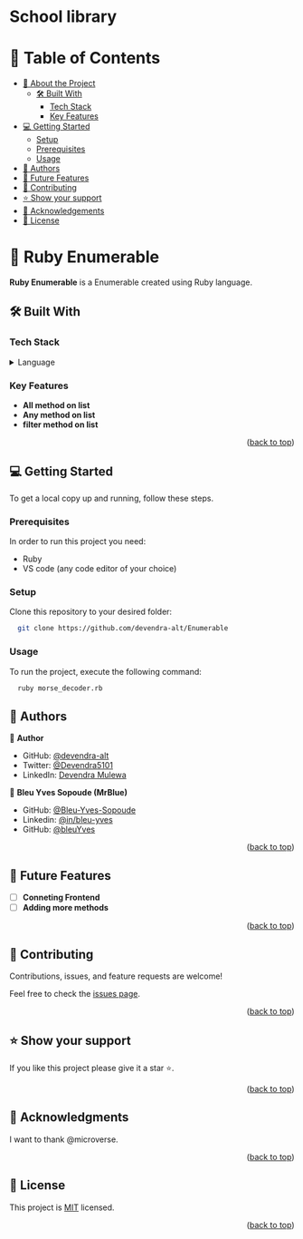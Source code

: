 # School library

<a name="readme-top"></a>

# 📗 Table of Contents

- [📖 About the Project](#about-project)
  - [🛠 Built With](#built-with)
    - [Tech Stack](#tech-stack)
    - [Key Features](#key-features)
- [💻 Getting Started](#getting-started)
  - [Setup](#setup)
  - [Prerequisites](#prerequisites)
  - [Usage](#usage)
- [👥 Authors](#authors)
- [🔭 Future Features](#future-features)
- [🤝 Contributing](#contributing)
- [⭐️ Show your support](#support)
- [🙏 Acknowledgements](#acknowledgements)
- [📝 License](#license)

# 📖 Ruby Enumerable <a name="about-project"></a>

**Ruby Enumerable** is a Enumerable created using Ruby language.

## 🛠 Built With <a name="built-with"></a>

### Tech Stack <a name="tech-stack"></a>

<details>
<summary>Language</summary>
  <ul>
    <li><a href="https://www.ruby-lang.org/en/">Ruby</a></li>
  </ul>
</details>

<!-- Features -->

### Key Features <a name="key-features"></a>

- **All method on list**
- **Any method on list**
- **filter method on list**

<p align="right">(<a href="#readme-top">back to top</a>)</p>

<!-- GETTING STARTED -->

## 💻 Getting Started <a name="getting-started"></a>

To get a local copy up and running, follow these steps.

### Prerequisites

In order to run this project you need:

- Ruby
- VS code (any code editor of your choice)

### Setup

Clone this repository to your desired folder:

```sh
  git clone https://github.com/devendra-alt/Enumerable
```

### Usage

To run the project, execute the following command:

```sh
  ruby morse_decoder.rb
```

<!-- AUTHORS -->

## 👥 Authors <a name="authors"></a>

👤 **Author**

- GitHub: [@devendra-alt](https://github.com/devendra-alt)
- Twitter: [@Devendra5101](https://twitter.com/Devendra5101)
- LinkedIn: [Devendra Mulewa](https://linkedin.com/in/devendramulewa)

👤 **Bleu Yves Sopoude (MrBlue)**

- GitHub: [@Bleu-Yves-Sopoude](https://github.com/Bleu-Yves-Sopoude)
- Linkedin: [@in/bleu-yves](https://www.linkedin.com/in/bleu-yves/)
- GitHub: [@bleuYves](https://twitter.com/bleuYves)

<p align="right">(<a href="#readme-top">back to top</a>)</p>

<!-- FUTURE FEATURES -->

## 🔭 Future Features <a name="future-features"></a>

- [ ] **Conneting Frontend**
- [ ] **Adding more methods**

<p align="right">(<a href="#readme-top">back to top</a>)</p>

<!-- CONTRIBUTING -->

## 🤝 Contributing <a name="contributing"></a>

Contributions, issues, and feature requests are welcome!

Feel free to check the [issues page](../../issues/).

<p align="right">(<a href="#readme-top">back to top</a>)</p>

<!-- SUPPORT -->

## ⭐️ Show your support <a name="support"></a>

If you like this project please give it a star ⭐️.

<p align="right">(<a href="#readme-top">back to top</a>)</p>

<!-- ACKNOWLEDGEMENTS -->

## 🙏 Acknowledgments <a name="acknowledgements"></a>

I want to thank @microverse.

<p align="right">(<a href="#readme-top">back to top</a>)</p>

<!-- LICENSE -->

## 📝 License <a name="license"></a>

This project is [MIT](./MIT.md) licensed.

<p align="right">(<a href="#readme-top">back to top</a>)</p>
